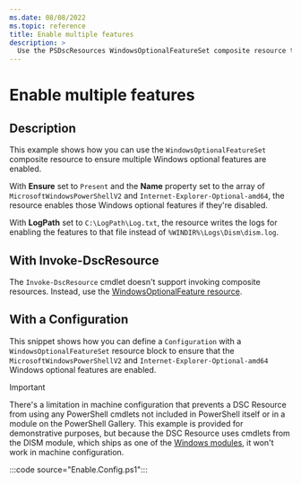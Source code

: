 ```yaml
---
ms.date: 08/08/2022
ms.topic: reference
title: Enable multiple features
description: >
  Use the PSDscResources WindowsOptionalFeatureSet composite resource to enable multiple features.
---
```


# Enable multiple features

## Description

This example shows how you can use the `WindowsOptionalFeatureSet` composite resource to ensure
multiple Windows optional features are enabled.

With **Ensure** set to `Present` and the **Name** property set to the array of
`MicrosoftWindowsPowerShellV2` and `Internet-Explorer-Optional-amd64`, the resource enables those
Windows optional features if they're disabled.

With **LogPath** set to `C:\LogPath\Log.txt`, the resource writes the logs for enabling the features
to that file instead of `%WINDIR%\Logs\Dism\dism.log`.

## With Invoke-DscResource

The `Invoke-DscResource` cmdlet doesn't support invoking composite resources. Instead, use the
[WindowsOptionalFeature resource][1].

## With a Configuration

This snippet shows how you can define a `Configuration` with a `WindowsOptionalFeatureSet` resource
block to ensure that the `MicrosoftWindowsPowerShellV2` and `Internet-Explorer-Optional-amd64`
Windows optional features are enabled.

> [!IMPORTANT]
> There's a limitation in machine configuration that prevents a DSC Resource from using any
> PowerShell cmdlets not included in PowerShell itself or in a module on the PowerShell Gallery.
> This example is provided for demonstrative purposes, but because the DSC Resource uses cmdlets
> from the DISM module, which ships as one of the [Windows modules][2], it won't work in machine
> configuration.

:::code source="Enable.Config.ps1":::

<!-- Reference Links -->

[1]: ../WindowsOptionalFeature/WindowsOptionalFeature.md
[2]: /powershell/windows/module-compatibility#module-list
